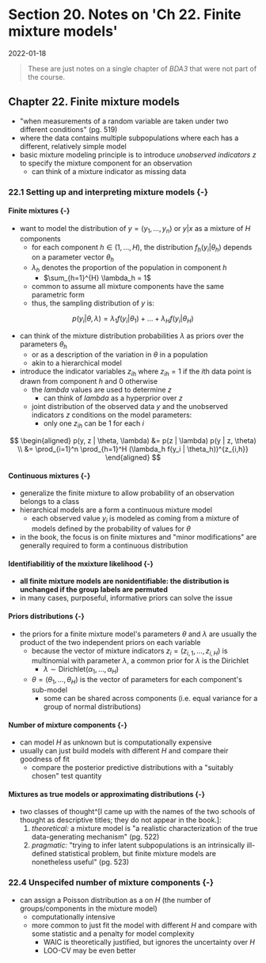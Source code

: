 # Section 20. Notes on 'Ch 22. Finite mixture models'

2022-01-18



> These are just notes on a single chapter of *BDA3* that were not part of the course.

## Chapter 22. Finite mixture models

- "when measurements of a random variable are taken under two different conditions" (pg. 519)
- where the data contains multiple subpopulations where each has a different, relatively simple model
- basic mixture modeling principle is to introduce *unobserved indicators* $z$ to specify the mixture component for an observation
  - can think of a mixture indicator as missing data

### 22.1 Setting up and interpreting mixture models {-}

#### Finite mixtures {-}

- want to model the distribution of $y = (y_1, \dots, y_n)$ or $y|x$  as a mixture of $H$ components
  - for each component $h \in (1, \dots, H)$, the distribution $f_h(y_i | \theta_h)$ depends on a parameter vector $\theta_h$
  - $\lambda_h$ denotes the proportion of the population in component $h$
    - $\sum_{h=1}^{H} \lambda_h = 1$
  - common to assume all mixture components have the same parametric form
  - thus, the sampling distribution of $y$ is:

$$
p(y_i | \theta, \lambda) = \lambda_1 f(y_i | \theta_1) + \dots + \lambda_H f(y_i | \theta_H)
$$

- can think of the mixture distribution probabilities $\lambda$ as priors over the parameters $\theta_h$
  - or as a description of the variation in $\theta$ in a population
  - akin to a hierarchical model
- introduce the indicator variables $z_{ih}$ where $z_{ih} = 1$ if the $i$th data point is drawn from component $h$ and 0 otherwise
  - the $lambda$ values are used to determine $z$
    - can think of $lambda$ as a hyperprior over $z$
  - joint distribution of the observed data $y$ and the unobserved indicators $z$ conditions on the model parameters:
    - only one $z_{ih}$ can be 1 for each $i$

$$
\begin{aligned}
p(y, z | \theta, \lambda) &= p(z | \lambda) p(y | z, \theta) \\
 &= \prod_{i=1}^n \prod_{h=1}^H (\lambda_h f(y_i | \theta_h))^{z_{i,h}}
\end{aligned}
$$

#### Continuous mixtures {-}

- generalize the finite mixture to allow probability of an observation belongs to a class
- hierarchical models are a form a continuous mixture model
  - each observed value $y_i$ is modeled as coming from a mixture of models defined by the probability of values for $\theta$
- in the book, the focus is on finite mixtures and "minor modifications" are generally required to form a continuous distribution

#### Identifiabilitiy of the mxixture likelihood {-}

- **all finite mixture models are nonidentifiable: the distribution is unchanged if the group labels are permuted**
- in many cases, purposeful, informative priors can solve the issue

#### Priors distributions {-}

- the priors for a finite mixture model's parameters $\theta$ and $\lambda$ are usually the product of the two independent priors on each variable
  - because the vector of mixture indicators $z_i = (z_{i,1}, \dots, z_{i,H})$ is multinomial with parameter $\lambda$, a common prior for $\lambda$ is the Dirichlet
    - $\lambda \sim \text{Dirichlet}(\alpha_1, \dots, \alpha_H)$
  - $\theta = (\theta_1, \dots, \theta_H)$ is the vector of parameters for each component's sub-model
    - some can be shared across components (i.e. equal variance for a group of normal distributions)

#### Number of mixture components {-}

- can model $H$ as unknown but is computationally expensive
- usually can just build models with different $H$ and compare their goodness of fit
  - compare the posterior predictive distributions with a "suitably chosen" test quantity

#### Mixtures as true models or approximating distributions {-}

- two classes of thought^[I came up with the names of the two schools of thought as descriptive titles; they do not appear in the book.]:
  1. *theoretical:* a mixture model is "a realistic characterization of the true data-generating mechanism" (pg. 522)
  2. *pragmatic:* "trying to infer latent subpopulations is an intrinsically ill-defined statistical problem, but finite mixture models are nonetheless useful" (pg. 523)

### 22.4 Unspecifed number of mixture components {-}

- can assign a Poisson distribution as a on $H$ (the number of groups/components in the mixture model)
  - computationally intensive
  - more common to just fit the model with different $H$ and compare with some statistic and a penalty for model complexity
    - WAIC is theoretically justified, but ignores the uncertainty over $H$
    - LOO-CV may be even better
